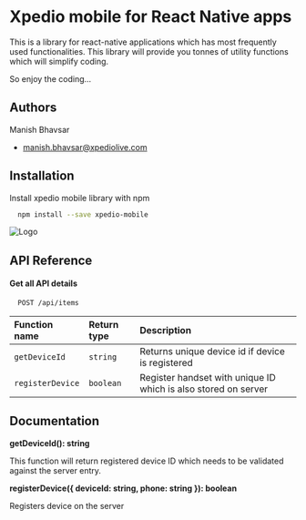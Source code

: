 
# Xpedio mobile for React Native apps

This is a library for react-native applications which has most frequently used functionalities. This library will provide you tonnes of utility functions which will simplify coding.

So enjoy the coding...


## Authors
Manish Bhavsar
- [manish.bhavsar@xpediolive.com](https://www.github.com/mvbhavsar)


## Installation

Install xpedio mobile library with npm

```bash
  npm install --save xpedio-mobile
```
    
![Logo](https://xpediolive.com/xpediolive-big.png)


## API Reference

#### Get all API details

```http
  POST /api/items
```

| Function name | Return type     | Description                |
| :-------- | :------- | :------------------------- |
| `getDeviceId` | `string` | Returns unique device id if device is registered |
| `registerDevice` | `boolean` | Register handset with unique ID which is also stored on server |




## Documentation

**getDeviceId(): string**

This function will return registered device ID which needs to be validated against the server entry.

**registerDevice({ deviceId: string, phone: string }): boolean**

Registers device on the server